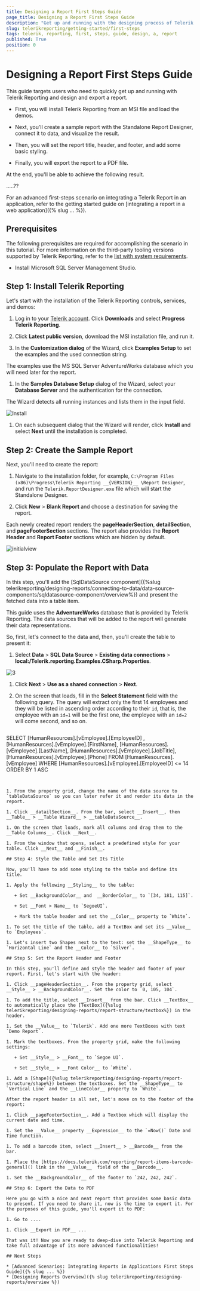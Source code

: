 ```yaml
---
title: Designing a Report First Steps Guide
page_title: Designing a Report First Steps Guide
description: "Get up and running with the designing process of Telerik Reporting and learn how to create a report, connect it to data, set its header and footer, add some styling, and export the report to PDF."
slug: telerikreporting/getting-started/first-steps
tags: telerik, reporting, first, steps, guide, design, a, report
published: True
position: 0
---
```


# Designing a Report First Steps Guide

This guide targets users who need to quickly get up and running with Telerik Reporting and design and export a report. 

* First, you will install Telerik Reporting from an MSI file and load the demos.

* Next, you'll create a sample report with the Standalone Report Designer, connect it to data, and visualize the result. 

* Then, you will set the report title, header, and footer, and add some basic styling.

* Finally, you will export the report to a PDF file.

At the end, you'll be able to achieve the following result. 

.....?? 

For an advanced first-steps scenario on integrating a Telerik Report in an application, refer to the getting started guide on [integrating a report in a web application]({% slug ... %}).

## Prerequisites 

The following prerequisites are required for accomplishing the scenario in this tutorial. For more information on the third-party tooling versions supported by Telerik Reporting, refer to the [list with system requirements](https://www.telerik.com/products/reporting/system-requirements?_ga=2.82321366.1750314063.1648453324-1000548733.1636637425).

* Install Microsoft SQL Server Management Studio.

## Step 1: Install Telerik Reporting

Let's start with the installation of the Telerik Reporting controls, services, and demos:

1. Log in to your [Telerik account](https://www.telerik.com/account). Click __Downloads__ and select __Progress Telerik Reporting__.             

1. Click __Latest public version__, download the MSI installation file, and run it. 

1. In the __Customization dialog__ of the Wizard, click __Examples Setup__ to set the examples and the used connection string. 

  The examples use the MS SQL Server AdventureWorks database which you will need later for the report.             

1. In the __Samples Database Setup__ dialog of the Wizard, select your __Database Server__ and the authentication for the connection. 

  The Wizard detects all running instances and lists them in the input field.               

  ![Install](images/Install.PNG)

1. On each subsequent dialog that the Wizard will render, click __Install__ and select __Next__ until the installation is completed.             

## Step 2: Create the Sample Report

Next, you'll need to create the report:

1. Navigate to the installation folder, for example, `C:\Program Files (x86)\Progress\Telerik Reporting __{VERSION}__ \Report Designer`, and run the `Telerik.ReportDesigner.exe` file which will start the Standalone Designer.             

1. Click __New__ > __Blank Report__ and choose a destination for saving the report. 

  Each newly created report renders the __pageHeaderSection__, __detailSection__, and __pageFooterSection__ sections. The report also provides the __Report Header__ and __Report Footer__ sections which are hidden by default.               

  ![initialview](images/initialview.PNG)

## Step 3: Populate the Report with Data

In this step, you'll add the [SqlDataSource component]({%slug telerikreporting/designing-reports/connecting-to-data/data-source-components/sqldatasource-component/overview%}) and present the fetched data into a table item. 

This guide uses the __AdventureWorks__ database that is provided by Telerik Reporting. The data sources that will be added to the report will generate their data representations. 

So, first, let's connect to the data and, then, you'll create the table to present it:

1. Select __Data__ > __SQL Data Source__ > __Existing data connections__ > __local:/Telerik.reporting.Examples.CSharp.Properties__.               

  ![3](images/3.PNG)

1. Click __Next__ > __Use as a shared connection__ > __Next__.             

1. On the screen that loads, fill in the __Select Statement__ field with the following query. The query will extract only the first 14 employees and they will be listed in ascending order according to their `id`, that is, the employee with an `id=1` will be the first one, the employee with an `id=2` will come second, and so on.             
    
      ````sql
SELECT
[HumanResources].[vEmployee].[EmployeeID] ,
[HumanResources].[vEmployee].[FirstName],
[HumanResources].[vEmployee].[LastName],
[HumanResources].[vEmployee].[JobTitle],
[HumanResources].[vEmployee].[Phone]
FROM [HumanResources].[vEmployee]
WHERE [HumanResources].[vEmployee].[EmployeeID] <= 14
ORDER BY 1 ASC
````


1. From the property grid, change the name of the data source to `tableDataSource` so you can later refer it and render its data in the report.             

1. Click __datailSection__. From the bar, select __Insert__, then __Table__ > __Table Wizard__ > __tableDataSource__.             

1. On the screen that loads, mark all columns and drag them to the __Table Columns__. Click __Next__.             

1. From the window that opens, select a predefined style for your table. Click __Next__ and __Finish__.             

## Step 4: Style the Table and Set Its Title 

Now, you'll have to add some styling to the table and define its title.

1. Apply the following __Styling__ to the table:             

   + Set __BackgroundColor__ and  __BorderColor__ to `[34, 181, 115]`.                 

   + Set __Font > Name__ to `SegoeUI`.                 

   + Mark the table header and set the __Color__ property to `White`.                 

1. To set the title of the table, add a TextBox and set its __Value__ to `Employees`.             

1. Let's insert two Shapes next to the text: set the __ShapeType__ to `Horizontal Line` and the __Color__ to `Silver`.              

## Step 5: Set the Report Header and Footer

In this step, you'll define and style the header and footer of your report. First, let's start with the header:  

1. Click __pageHeaderSection__. From the property grid, select __Style__ > __BackgroundColor__. Set the color to `0, 105, 104`.             

1. To add the title, select __Insert__ from the bar. Click __TextBox__ to automatically place the [TextBox]({%slug telerikreporting/designing-reports/report-structure/textbox%}) in the header.             

1. Set the __Value__ to `Telerik`. Add one more TextBoxes with text `Demo Report`. 

1. Mark the textboxes. From the property grid, make the following settings:             

   + Set __Style__ > __Font__ to `Segoe UI`.                 

   + Set __Style__ > __Font Color__ to `White`.                 

1. Add a [Shape]({%slug telerikreporting/designing-reports/report-structure/shape%}) between the textboxes. Set the __ShapeType__ to `Vertical Line` and the __LineColor__ property to `White`.

After the report header is all set, let's move on to the footer of the report: 

1. Click __pageFooterSection__. Add a Textbox which will display the current date and time.             

1. Set the __Value__ property __Expression__ to the `=Now()` Date and Time function.             

1. To add a barcode item, select __Insert__ > __Barcode__ from the bar.             

1. Place the [https://docs.telerik.com/reporting/report-items-barcode-general]() link in the __Value__  field of the __Barcode__.             

1. Set the __BackgroundColor__ of the footer to `242, 242, 242`.            

## Step 6: Export the Data to PDF

Here you go with a nice and neat report that provides some basic data to present. If you need to share it, now is the time to export it. For the purposes of this guide, you'll export it to PDF: 

1. Go to ....

1. Click __Export in PDF__ ...

That was it! Now you are ready to deep-dive into Telerik Reporting and take full advantage of its more advanced functionalities!

## Next Steps

* [Advanced Scenarios: Integrating Reports in Applications First Steps Guide]({% slug ... %})
* [Designing Reports Overview]({% slug telerikreporting/designing-reports/overview %})
